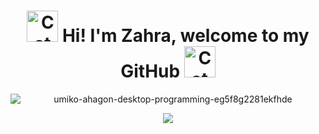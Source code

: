 <h1 align="center">
  <img
    width="50px"
    alt="Cat"
    src="https://user-images.githubusercontent.com/74038190/226127923-0e8b7792-7b3c-462b-951b-63c96ba1a5af.gif"
  />
  Hi! I'm Zahra, welcome to my GitHub
  <img
    width="50px"
    alt="Cat"
    src="https://user-images.githubusercontent.com/74038190/226127923-0e8b7792-7b3c-462b-951b-63c96ba1a5af.gif"
  />
</h1>

<div align="center">
<img src="https://github.com/zahrabytes/zahrabytes/assets/146145027/a1883792-3538-46db-bd76-ce385e3d7293" alt="umiko-ahagon-desktop-programming-eg5f8g2281ekfhde" style="display: block; margin: auto;">
</div>


<p align="center">
  <a href="https://skillicons.dev">
    <img src="https://skillicons.dev/icons?i=github,git,js,jquery,arduino,autocad,bootstrap,cpp,cs,cloudflare,css,html,htmx,dotnet,express,vscode,visualstudio,vercel,tailwind,react,r,nodejs,nextjs,mysql,&perline=7" />
  </a>
</p>
<!--
**zahrabytes/zahrabytes** is a ✨ _special_ ✨ repository because its `README.md` (this file) appears on your GitHub profile.

Here are some ideas to get you started:

- 🔭 I’m currently working on ...
- 🌱 I’m currently learning ...
- 👯 I’m looking to collaborate on ...
- 🤔 I’m looking for help with ...
- 💬 Ask me about ...
- 📫 How to reach me: ...
- 😄 Pronouns: ...
- ⚡ Fun fact: ...
-->
